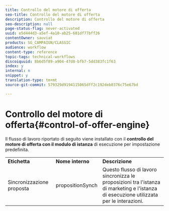 ```yaml
---
title: Controllo del motore di offerta
seo-title: Controllo del motore di offerta
description: Controllo del motore di offerta
seo-description: null
page-status-flag: never-activated
uuid: e5d444d3-a5ef-4a10-ab25-681df77bff26
contentOwner: sauviat
products: SG_CAMPAIGN/CLASSIC
audience: workflow
content-type: reference
topic-tags: technical-workflows
discoiquuid: 8b6d5f89-a904-47d8-bfb7-5dd383fc1f63
index: y
internal: n
snippet: y
translation-type: tm+mt
source-git-commit: 579329d9194115065dff2c192deb0376c75e67bd

---
```



# Controllo del motore di offerta{#control-of-offer-engine}

Il flusso di lavoro riportato di seguito viene installato con il **controllo del motore di offerta con il modulo di istanza** di esecuzione per impostazione predefinita.

<table> 
 <tbody> 
  <tr> 
   <td> <strong>Etichetta</strong><br /> </td> 
   <td> <strong>Nome interno</strong><br /> </td> 
   <td> <strong>Descrizione</strong><br /> </td> 
  </tr> 
  <tr> 
   <td> <span class="uicontrol">Sincronizzazione</span> proposta <br /> </td> 
   <td> <span class="uicontrol">propositionSynch</span><br /> </td> 
   <td> Questo flusso di lavoro sincronizza le proposizioni tra l'istanza di marketing e l'istanza di esecuzione utilizzata per le interazioni.<br /> </td> 
  </tr> 
 </tbody> 
</table>

